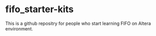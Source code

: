 # fifo_starter-kits
This is a github repositry for people who start learning FIFO on Altera environment.
